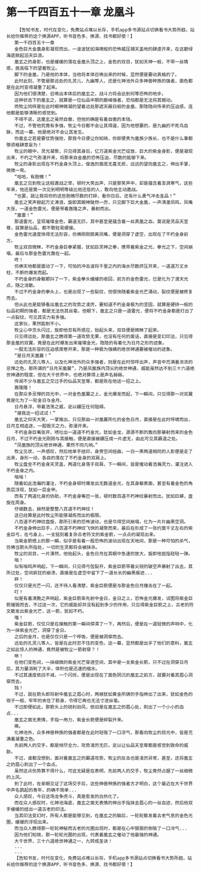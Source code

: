 # 第一千四百五十一章 龙凰斗
        【告知书友，时代在变化，免费站点难以长存，手机app多书源站点切换看书大势所趋，站长给你推荐的这个换源APP，听书音色多、换源、找书都好使！】
       第一千四百五十一章
       金色巨大金凰身影凝现而出，一波波犹如海啸般的恐怖威压铺天盖地的肆虐开来，在这碧绿海底掀起滔天巨浪。
       凰玄之的身影，也是缓缓的落在金凰头顶之上，金色的双目，犹如天神一般，不带一丝情感，居高临下的望着牧尘。
       脚下的金凰，乃是他的本体，当他将本体召唤出来的时候，显然便是要动真格的了。
       此时此刻，不管是那远处的孔灵儿，九幽等人，还是化神池外众多神兽种族的强者，面色都是在此时变得凝重了起来。
       因为他们很清楚，召唤出本体后的凰玄之，战斗力将会达到何等恐怖的地步。
       这种状态下的凰玄之，就算是一位仙品中期的巅峰强者，恐怕都是无法将其撼动。
       而牧尘同样是在此时眼神微凝的望着远处那遮天蔽日般的金凰，那隐隐间传来的压迫感，连他都是能够清晰的感觉到。
       不得不说，这凰玄之虽然自傲，但他的确是有着自傲的本钱。
       不过，不管他究竟有多强，牧尘今日都不会让其得逞，因为他想要的，是九幽的不死鸟血脉，而这一幕，他是绝对不会让其发生。
       你凰玄之若是要仗势强抢，那我今日便让你知晓，你即便贵为凰族少族长，也不是什么事都够资格肆意妄为！
       牧尘的眼中，灵光凝聚，只见得其身后，亿万道紫金光芒绽放，巨大的紫金身影，便是凝现出来，不朽之气弥漫开来，将那来自金凰的恐怖压迫，尽数的抵御下来。
       牧尘的身影出现在不朽金身头顶上，俊逸的面庞无喜无悲，远远的望向凰玄之，伸出手掌，微微一弯。
       “哈哈，有胆魄！”
       凰玄之见到牧尘这般邀战之举，顿时大笑出声，只是那笑声中，却是蕴含着澎湃寒气，这些年来，他还是第一次见到明明等级比他还低的人，敢向他主动邀战。
       “也罢，就让我将你的这些胆魄尽数的打碎，看你日后，还有什么勇气冲击圣品！”
       凰玄之笑声掀起万丈涛浪，旋即其眼神陡然一厉，只见脚下巨大金凰，一声清澈凤鸣，凤嘴大张，一道金色雷光，便是带着轰隆之声，暴射而出。
       “凰雷！”
       那道雷光，呈现璀璨金色，霸道无匹，其中甚至是蕴含着一丝真凰之血，莫说是灵品天至尊，就算是仙品，都不敢轻易硬接。
       金色雷光速度快得无法形容，仿佛刚刚脱离凤嘴，便是洞穿了虚空，出现在了不朽金身前方。
       牧尘双目微眯，不朽金身巨拳紧握，犹如巨灵神之拳，携带着紫金之光，拳光之下，空间崩塌，最后与那金色雷光轰在一起。
       咚！
       仿佛天地都是震动了一下，可怕的冲击波将千里之内的海水尽数挤压开来，一道道万丈水柱，不断的爆发而起。
       不朽金身的身躯颤抖了一下，紫金拳头缓缓的收回，前方的金色雷光，已是化为了漫天光点，随之消散。
       不过不朽金身的拳头上，也是出现了一些裂纹，但很快随着紫金光芒涌动，裂纹便是被修复而去。
       但从此也是能够看出凰玄之的攻势之凌厉，要知道不朽金身极为的坚固，就算是硬拼一般的仙品初期的强者，都是无法伤其丝毫，但眼下，凰玄之只是一道雷光，便将不朽金身都是打出了一点裂纹，可见其实力有多强。
       这家伙，果然能耐不小。
       牧尘心中念头闪过，旋即他忽有所感应，抬起头来，双目便是微眯了起来。
       只见得远处，那凰玄之瞧得第一道攻势无果，也没有任何的废话，直接是变幻印法，只见得那金凰的双翼，竟是在此时爆发出来璀璨金光，隐隐的有着化为日月之形的迹象。
       一股无法形容的压迫感席卷开来，那是一种极为强横的绝世神通要被催动的迹象。
       “是日月天凰翼！”
       远处的孔灵儿等人，以及化神池外的众多强者，则是在此时惊呼出声，声音中充满着浓浓的忌惮之色，那所谓的“日月天凰翼”，乃是凤凰族内顶尖的绝世神通，威能虽然达不到三十六道绝世神通的程度，但在大千世界中，也绝对算得上是声名赫赫。
       传闻不少与凰玄之交过手的仙品天至尊，都是败在他这一招之上。
       轰隆隆！
       在那众多忌惮的目光中，一对金色凰翼之上，金光爆发而起，下一瞬间，只见得那一对双翼竟是化为了一轮金日与金月。
       日月悬浮，带着浩荡之威，足以碾压任何阻碍。
       “接我这一招试试！”
       凰玄之仰天大笑，一掌推出，只见那由一对凰翼所化的金色日月，直接是在此时呼啸而出，日月互相追逐，一股毁灭之力，弥漫开来。
       不朽金身巨嘴张开，喷吐出一道道不朽金光，犹如金龙，源源不断的轰向那暴射而来的金色日月，不过不朽金光刚刚与其接触，便是直接被碾压成一片虚无，由此可见其霸道之处。
       “凤凰族的顶尖绝世神通，果然不同凡响。”
       牧尘见状，一声感叹，然后他单手结印，身旁空间扭曲，一白一黑两道相同的人影便是走了出来，身形一动，各自的落在了不朽金身的双肩上。
       牧尘盘坐不朽金身天灵盖，两道化身落于双肩，下一瞬间，皆是催动着浩瀚灵力，灌注进入不朽金身之内。
       嗡嗡！
       随着如此浩瀚的灌注，不朽金身顿时爆发出无数道金光，在其身躯表面，甚至有着金色的角质层浮现，犹如一层金甲。
       而有了两道化身的协助，不朽金身嘴巴一张，顿时数百道不朽神纹暴射而出，犹如巨蟒，盘旋在周身。
       仔细数去，赫然是整整八百道不朽神纹！
       这已经算是此时牧尘所能够凝炼而出的极限。
       八百道不朽神纹盘旋，那所引来的恐怖波动，也是令得空间崩塌，化为一片片幽黑空洞。
       不朽金身伸出巨手，八百道不朽神纹飞快的凝聚而来，最后在形成了一张约莫千丈左右的紫金巨弓，在弓身上，一支铭刻着复杂古老符文的紫金箭，一点点的凝现出来。
       当紫金箭搭上的那一瞬，似乎是有着一股恐怖的波动出现在天地间，那是一种可怕的杀气，仿佛当箭头所指处，一切的生灵都将会被抹杀。
       牧尘的双目，一片漠然，他抬起头，金色日月在其眼中急速的放大，旋即他屈指轻轻一弹。
       嗡！
       似有嗡鸣声响起，下一瞬间，只见得弓弦裂开，紫金巨箭带着尖锐的破空声暴射了出去，其所过处，空间疯狂的崩溃，直接是在虚空中留下了一道长长的幽黑痕迹...
       砰！
       仅仅只是光芒一闪，还不待人看清楚，紫金巨箭便是与那金色日月撞击在了一起。
       叮！
       似是有着清脆之声响起，紫金巨箭率先射中金日，金日之上，恐怖金光爆发，试图将紫金巨箭摧毁而去，不过这一次，它的威能却并没有起到多少的作用，只见得紫金巨箭之上，古老的符文散发出紫金光芒，这一箭，犹如不朽。
       嗤！
       紫金巨箭，仅仅只是在接触的第一瞬间停滞了一下，再然后，便是在一道轻微的声响中，化为一抹紫金光芒，洞穿了金日。
       之后的金月，也是仅仅只是一个呼吸，便是被洞穿而去。
       远处的孔灵儿等人，皆是在此时忍不住的变色，这一幕，显然都是出乎了他们的意料，凰玄之如此惊人的神通，竟然是被牧尘一箭射穿？！
       咻！
       在他们变色间，一抹细微的紫金光芒穿透空间，其中是一支紫金长箭，只不过在洞穿日月后，其力量消耗了大半，体积也是迅速的缩水。
       不过其速度依旧不减，一个闪烁，便是出现在了面色阴沉的凰玄之前方，就要对着其眉心洞穿而去。
       铛！
       不过，就在箭头即将射中凰玄之眉心时，两根犹如黄金所铸的手指伸出了出来，犹如金色的钳子一般，牢牢的夹住了箭身，令得它再也无法寸进丝毫。
       不过即便如此，那箭头上的锐利劲风，依旧是在凰玄之的眉心处，刺出了一个小小的血点...
       凰玄之面无表情，手指一用力，紫金长箭便是碎裂开来。
       嘶。
       化神池外，众多神兽种族的强者都是在此时轻吸了一口凉气，那看向牧尘的目光中，皆是充满着凝重之色。
       先前两人的交手，都是倾尽全力，攻势凌厉无匹，足以让仙品天至尊都是感觉到致命的威胁。
       不过，谁都没想到，面对着凰玄之的霸道攻势，牧尘的反击也是凌厉异常，甚至，还将凰玄之的眉心刺出了一个血点。
       虽然这点伤势算不得什么，可这无疑是在表明，先前两人的交手，牧尘竟然占据了一丝细微的上风。
       到了此时，在亲眼见证了这场交手后，这些神兽种族的强者方才明白，这个最近在大千世界中声名鹊起的青年，的确不简单...
       众人感叹，今日这场龙争虎斗，真是愈发的白热化了。
       而在众人感叹时，化神池海底，凰玄之面无表情的伸出手指抹去眉心的一丝血迹，然后他双手缓缓的结出一道古老的印法。
       当其印法变幻时，所有人都是能够见到，在凰玄之的脑后，一轮轮散发着古老气息的金色光圈，缓缓的浮现出来。
       而当众人瞧得那一轮轮神秘而古老的光圈出现时，都是在心中狠狠的倒吸了一口冷气...
       因为他们知晓，那一轮轮光圈的出现，代表着凰玄之催动了他最强的神通。
       大千世界，三十六道绝世神通之一，九转成圣诀！
       ...
       ...
       【告知书友，时代在变化，免费站点难以长存，手机app多书源站点切换看书大势所趋，站长给你推荐的这个换源APP，听书音色多、换源、找书都好使！】